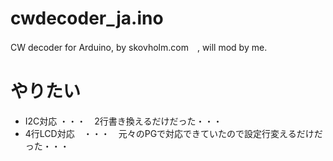 # cwdecoder_ja.ino
CW decoder for Arduino, by skovholm.com　, will mod by me.


# やりたい

- I2C対応 ・・・　2行書き換えるだけだった・・・
- 4行LCD対応　・・・　元々のPGで対応できていたので設定行変えるだけだった・・・

